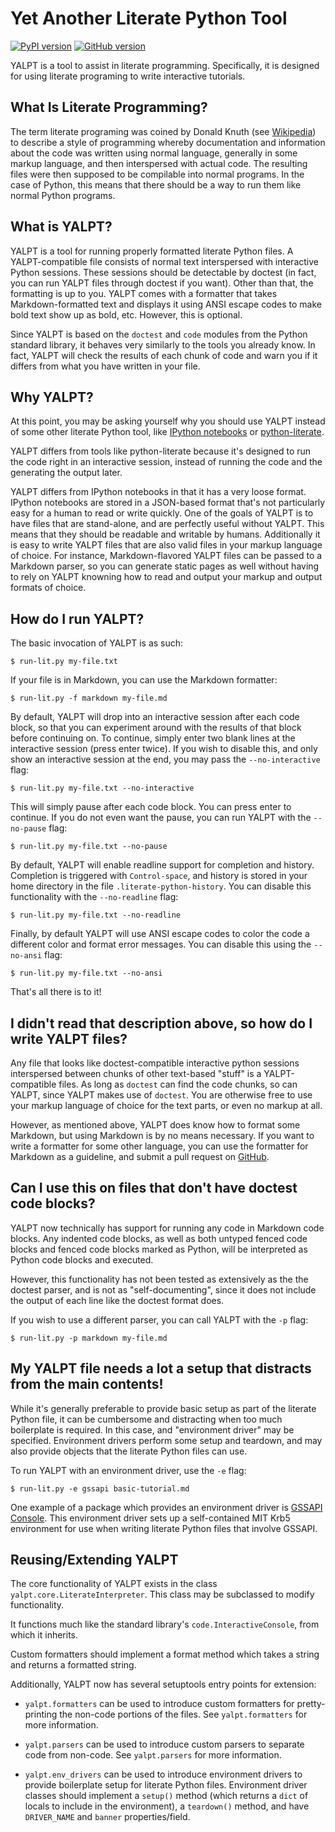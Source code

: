 Yet Another Literate Python Tool
================================

[![PyPI version](https://badge.fury.io/py/yalpt.svg)](https://badge.fury.io/py/yalpt)
[![GitHub version](https://badge.fury.io/gh/directxman12%2Fyalpt.svg)](https://badge.fury.io/gh/directxman12%2Fyalpt)

YALPT is a tool to assist in literate programming.  Specifically, it is
designed for using literate programing to write interactive tutorials.


What Is Literate Programming?
-----------------------------

The term literate programing was coined by Donald Knuth (see [Wikipedia][1])
to describe a style of programming whereby documentation and information
about the code was written using normal language, generally in some markup
language, and then interspersed with actual code.  The resulting files
were then supposed to be compilable into normal programs.  In the case
of Python, this means that there should be a way to run them like normal
Python programs.


What is YALPT?
--------------

YALPT is a tool for running properly formatted literate Python files.  A
YALPT-compatible file consists of normal text interspersed with interactive
Python sessions.  These sessions should be detectable by doctest (in fact, you
can run YALPT files through doctest if you want).  Other than that, the
formatting is up to you.  YALPT comes with a formatter that takes
Markdown-formatted text and displays it using ANSI escape codes to make bold
text show up as bold, etc.  However, this is optional.

Since YALPT is based on the `doctest` and `code` modules from the Python
standard library, it behaves very similarly to the tools you already know.
In fact, YALPT will check the results of each chunk of code and warn you
if it differs from what you have written in your file.


Why YALPT?
----------

At this point, you may be asking yourself why you should use YALPT instead
of some other literate Python tool, like
[IPython notebooks](http://ipython.org/notebook.html) or
[python-literate](https://github.com/stdbrouw/python-literate).

YALPT differs from tools like python-literate because it's designed to run
the code right in an interactive session, instead of running the code and
the generating the output later.

YALPT differs from IPython notebooks in that it has a very loose format.
IPython notebooks are stored in a JSON-based format that's not particularly
easy for a human to read or write quickly.  One of the goals of YALPT is to
have files that are stand-alone, and are perfectly useful without YALPT.
This means that they should be readable and writable by humans.  Additionally
it is easy to write YALPT files that are also valid files in your markup
language of choice.  For instance, Markdown-flavored YALPT files can be passed
to a Markdown parser, so you can generate static pages as well without having
to rely on YALPT knowning how to read and output your markup and output formats
of choice.


How do I run YALPT?
-------------------

The basic invocation of YALPT is as such:

    $ run-lit.py my-file.txt

If your file is in Markdown, you can use the Markdown formatter:

    $ run-lit.py -f markdown my-file.md

By default, YALPT will drop into an interactive session after each code
block, so that you can experiment around with the results of that block before
continuing on.  To continue, simply enter two blank lines at the interactive
session (press enter twice).  If you wish to disable this, and only show an
interactive session at the end, you may pass the `--no-interactive` flag:

    $ run-lit.py my-file.txt --no-interactive

This will simply pause after each code block.  You can press enter to continue.
If you do not even want the pause, you can run YALPT with the `--no-pause`
flag:

    $ run-lit.py my-file.txt --no-pause

By default, YALPT will enable readline support for completion and history.
Completion is triggered with `Control-space`, and history is stored in your
home directory in the file `.literate-python-history`.  You can disable this
functionality with the `--no-readline` flag:

    $ run-lit.py my-file.txt --no-readline

Finally, by default YALPT will use ANSI escape codes to color the code a
different color and format error messages.  You can disable this using the
`--no-ansi` flag:

    $ run-lit.py my-file.txt --no-ansi

That's all there is to it!


I didn't read that description above, so how do I write YALPT files?
--------------------------------------------------------------------

Any file that looks like doctest-compatible interactive python sessions
interspersed between chunks of other text-based "stuff" is a YALPT-compatible
files.  As long as `doctest` can find the code chunks, so can YALPT, since
YALPT makes use of `doctest`.  You are otherwise free to use your markup
language of choice for the text parts, or even no markup at all.

However, as mentioned above, YALPT does know how to format some Markdown, but
using Markdown is by no means necessary.  If you want to write a formatter for
some other language, you can use the formatter for Markdown as a guideline, and
submit a pull request on [GitHub](https://github.com/directxman12/yalpt).


Can I use this on files that don't have doctest code blocks?
------------------------------------------------------------

YALPT now technically has support for running any code in Markdown code blocks.
Any indented code blocks, as well as both untyped fenced code blocks and fenced
code blocks marked as Python, will be interpreted as Python code blocks and
executed.

However, this functionality has not been tested as extensively as the the
doctest parser, and is not as "self-documenting", since it does not include the
output of each line like the doctest format does.

If you wish to use a different parser, you can call YALPT with the `-p` flag:

    $ run-lit.py -p markdown my-file.md


My YALPT file needs a lot a setup that distracts from the main contents!
------------------------------------------------------------------------

While it's generally preferable to provide basic setup as part of the literate
Python file, it can be cumbersome and distracting when too much boilerplate
is required.  In this case, and "environment driver" may be specified.
Environment drivers perform some setup and teardown, and may also provide
objects that the literate Python files can use.

To run YALPT with an environment driver, use the `-e` flag:

    $ run-lit.py -e gssapi basic-tutorial.md

One example of a package which provides an environment driver is
[GSSAPI Console](https://pypi.python.org/pypi/gssapi_console).  This
environment driver sets up a self-contained MIT Krb5 environment for use
when writing literate Python files that involve GSSAPI.


Reusing/Extending YALPT
-----------------------

The core functionality of YALPT exists in the class
`yalpt.core.LiterateInterpreter`.  This class may be subclassed to modify
functionality.

It functions much like the standard library's `code.InteractiveConsole`,
from which it inherits.

Custom formatters should implement a format method which takes a string and
returns a formatted string.

Additionally, YALPT now has several setuptools entry points for extension:

* `yalpt.formatters` can be used to introduce custom formatters for
  pretty-printing the non-code portions of the files.  See `yalpt.formatters`
  for more information.

* `yalpt.parsers` can be used to introduce custom parsers to separate code
  from non-code.  See `yalpt.parsers` for more information.

* `yalpt.env_drivers` can be used to introduce environment drivers to provide
  boilerplate setup for literate Python files.  Environment driver classes
  should implement a `setup()` method (which returns a `dict` of locals to
  include in the environment), a `teardown()` method, and have
  `DRIVER_NAME` and `banner` properties/field.


[1]: http://en.wikipedia.org/wiki/Literate_programming
